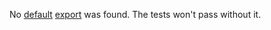 No [default](https://developer.mozilla.org/en-US/docs/Web/JavaScript/Reference/Statements/default)
[export](https://developer.mozilla.org/en-US/docs/Web/JavaScript/Reference/Statements/export) was found.
The tests won't pass without it.
